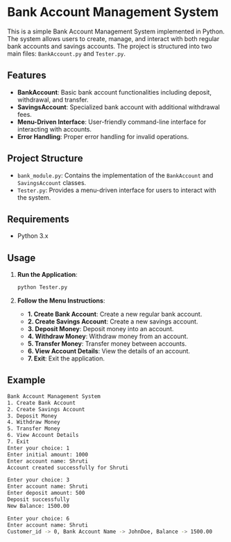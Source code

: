# Bank Account Management System

This is a simple Bank Account Management System implemented in Python. The system allows users to create, manage, and interact with both regular bank accounts and savings accounts. The project is structured into two main files: `BankAccount.py` and `Tester.py`.

## Features

- **BankAccount**: Basic bank account functionalities including deposit, withdrawal, and transfer.
- **SavingsAccount**: Specialized bank account with additional withdrawal fees.
- **Menu-Driven Interface**: User-friendly command-line interface for interacting with accounts.
- **Error Handling**: Proper error handling for invalid operations.

## Project Structure

- `bank_module.py`: Contains the implementation of the `BankAccount` and `SavingsAccount` classes.
- `Tester.py`: Provides a menu-driven interface for users to interact with the system.

## Requirements

- Python 3.x

## Usage

1. **Run the Application**:
    ```sh
    python Tester.py
    ```

2. **Follow the Menu Instructions**:
    - **1. Create Bank Account**: Create a new regular bank account.
    - **2. Create Savings Account**: Create a new savings account.
    - **3. Deposit Money**: Deposit money into an account.
    - **4. Withdraw Money**: Withdraw money from an account.
    - **5. Transfer Money**: Transfer money between accounts.
    - **6. View Account Details**: View the details of an account.
    - **7. Exit**: Exit the application.

## Example

```sh
Bank Account Management System
1. Create Bank Account
2. Create Savings Account
3. Deposit Money
4. Withdraw Money
5. Transfer Money
6. View Account Details
7. Exit
Enter your choice: 1
Enter initial amount: 1000
Enter account name: Shruti
Account created successfully for Shruti

Enter your choice: 3
Enter account name: Shruti
Enter deposit amount: 500
Deposit successfully
New Balance: 1500.00

Enter your choice: 6
Enter account name: Shruti
Customer_id -> 0, Bank Account Name -> JohnDoe, Balance -> 1500.00

